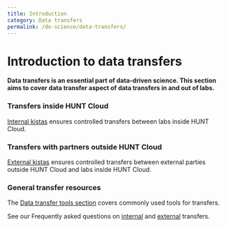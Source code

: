 ```yaml
---
title: Introduction
category: Data transfers
permalink: /do-science/data-transfers/
---
```


# Introduction to data transfers

**Data transfers is an essential part of data-driven science. This section aims to cover data transfer aspect of data transfers in and out of labs.**

### Transfers inside HUNT Cloud 

[Internal kistas](/do-science/transfers/internal-kista.md) ensures controlled transfers between labs inside HUNT Cloud.

### Transfers with partners outside HUNT Cloud

[External kistas](/do-science/transfers/external-kista.md) ensures controlled transfers between external parties outside HUNT Cloud and labs inside HUNT Cloud.

### General transfer resources

The [Data transfer tools section](/do-science/tools/README.md) covers commonly used tools for transfers.

See our Frequently asked questions on [internal](/do-science/faq/internal-transfer/) and [external](/do-science/faq/external-transfer/) transfers.

